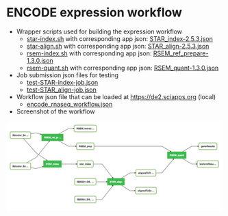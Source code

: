 # ENCODE expression workflow

* Wrapper scripts used for building the expression workflow
  * [star-index.sh](star-index.sh) with corresponding app json: [STAR_index-2.5.3.json](../../assets/STAR_index-2.5.3.json)
  * [star-align.sh](star-align.sh) with corresponding app json: [STAR_align-2.5.3.json](../../assets/STAR_align-2.5.3.json)
  * [rsem-index.sh](rsem-index.sh) with corresponding app json: [RSEM_ref_prepare-1.3.0.json](../../assets/RSEM_ref_prepare-1.3.0.json)
  * [rsem-quant.sh](rsem-quant.sh) with corresponding app json: [RSEM_quant-1.3.0.json](../../assets/RSEM_quant-1.3.0.json)
* Job submission json files for testing
  * [test-STAR-index-job.json](test-STAR-index-job.json)
  * [test-STAR_align-job.json](test-STAR_align-job.json)
* Workflow json file that can be loaded at https://de2.sciapps.org (local)
  * [encode_rnaseq_workflow.json](https://cdn.rawgit.com/warelab/maizecode/1e3c16c1/wrappers/rna-seq_workflow/encode_rnaseq_workflow.json)
* Screenshot of the workflow
<img src="ENCODE_RNAseq.gif" width="770">

